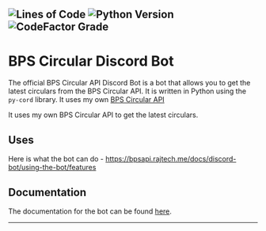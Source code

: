 ![Lines of Code](https://img.shields.io/tokei/lines/github/BPS-Circular-API/discord-bot?style=for-the-badge)
![Python Version](https://img.shields.io/badge/Python-3.10%20%7C%203.11-blue?style=for-the-badge)
![CodeFactor Grade](https://img.shields.io/codefactor/grade/github/BPS-Circular-API/discord-bot?style=for-the-badge)
---

# BPS Circular Discord Bot
The official BPS Circular API Discord Bot is a bot that allows you to get the latest circulars from the BPS Circular API. It is written in Python using the `py-cord` library. It uses my own [BPS Circular API](https://github.com/BPS-Circular-API/api)

It uses my own BPS Circular API to get the latest circulars.

## Uses 

Here is what the bot can do - https://bpsapi.rajtech.me/docs/discord-bot/using-the-bot/features

## Documentation ###

The documentation for the bot can be found [here](https://bpsapi.rajtech.me/docs/category/discord-bot).

---
